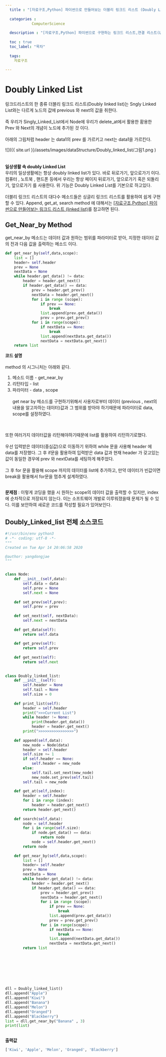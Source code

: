 ```yaml
---
  title : "[자료구조,Python] 파이썬으로 만들어보는 더블리 링크드 리스트 (Doubly Linked List), 연결 리스트"
    
  categories : 
            ComputerScience
            
  description : "[자료구조,Python] 파이썬으로 구현하는 링크드 리스트,연결 리스트(Linked List) 자료구조"
        
  toc : true
  toc_label: "목차"
        
  tags:
    자료구조
            
--- 
```


#  Doubly Linked List
링크드리스트의 한 종류 더블리 링크드 리스트(Doubly linked list)는 Sngly Linked List와는 다르게 노드의 값에 previous 와 next의 값을 취한다. 
<br/>
<br/>
즉 우리가 Singly_Linked_List에서 Node에 우리가 delete_at에서 활용한 홤용한 Prev 와 Next의 개념이 노드에 추가된 것 이다. 
<br/>
<br/>
아래의 그림처럼 header 는  data1의 prev 를 가르키고 next는 data1을 가르킨다. 

![]({{ site.url }}/assets/images/dataStructure/Doubly_linked_list/그림1.png    )
<br/>
<br/>
<br/>
**일상생활 속 doubly Linked List**<br/>
우리의 일상생활에는 항상 doubly linked list가 있다. 바로 뒤로가기, 앞으로가기 이다. 컴퓨터 , 노트북 , 핸드폰 등에서 우리는 항상 페이지 뒤로가기, 앞으로가기 혹은 되돌리기, 앞으로가기 를 사용한다. 위 기능은 Doubly Linked List를 기본으로 하고있다. 
<br/>
<br/>
더블리 링크드 리스트의 대다수 메소드들은 싱글리 링크드 리스트를 활용하여 쉽게 구현할 수 있다.
Append, get_at, search method 에 대해서는 [[자료구조,Python] 파이썬으로 만들어보는 링크드 리스트 (linked list)](https://yangdongjae.github.io/자료구조/Linked_list/)를 참고하면 된다.

## Get_Near_by Method

get_near_by 메소드는 데이터 값과 원하는 범위를 파라미터로 받아, 지정한 데이터 값의 전과 다음 값을 출력하는 메소드 이다.

```python
def get_near_by(self,data,scope):
    list = [] 
    header= self.header
    prev = None
    nextData = None
    while header.get_data() != data:
        header = header.get_next()
        if header.get_data() == data:
            prev = header.get_prev()
            nextData = header.get_next()
            for i in range (scope):
                if prev == None:
                    break
                list.append(prev.get_data())
                prev = prev.get_prev()
            for i in range(scope):
                if nextData == None:
                    break
                list.append(nextData.get_data())
                nextData = nextData.get_next()
    return list
```
**코드 설명**
<br/>
<br/>
method 의 시그니처는  아래와 같다.
1. 메소드 이름 - get_near_by
2. 리턴타입 - list
3. 파라미터 - data , scope 
<br/><br/>
get near by 메소드를 구현하기위해서 사용자로부터 데이터 (previous , next의 내용을 알고자하는 데이터)값과 그 범위를 받아야 하기때문에 파라미터로 data, scope를 설정하였다.
<br/>
<br/>
또한 여러가지 데이터값을 리턴해야하기때문에 list를 활용하여 리턴하기로했다.
<br/>
<br/>
우선 입력받은 데이터(중심값)으로 이동하기 위하여 while 문을 사용해 header 에 data를 저장했다.
그 후 if문을 활용하여 입력받은 data 값과 현재 header 가 갖고있는 값이 동일한 경우에 prev 와 nextData를 세팅하게 해주었다.
<br/>
<br/>
그 후 for 문을 활용해 scope 까지의 데이터를 list에 추가하고, 만약 데이터가 빈값이면 break을 활용해서 for문을 멈추게 설계하였다.

<br/>
<br/>

**문제점** : 이렇게 코딩을 했을 시 원하는 scope의 데이터 값을 출력할 수 있지만, index에 순차적으로 저장되지 않는다. 이는 소프트웨어 개발로 이루워졌을때 문제가 될 수 있다. 이를 보안하여 새로운 코드를 작성할 필요가 있어보인다.

## Doubly_Linked_list 전체 소스코드
```python
#!/usr/bin/env python3
# -*- coding: utf-8 -*-
"""
Created on Tue Apr 14 20:06:58 2020

@author: yangdongjae
"""


class Node:
    def __init__(self,data):
        self.data = data
        self.prev = None
        self.next = None
    
    def set_prev(self,prev):
        self.prev = prev
        
    def set_next(self, nextData):
        self.next = nextData
        
    def get_data(self):
        return self.data
    
    def get_prev(self):
        return self.prev
    
    def get_next(self):
        return self.next
        
        
class Doubly_linked_list:
    def __init__(self):
        self.header = None
        self.tail = None
        self.size = 0
        
    def print_list(self):
        header = self.header
        print(">>>Current List")
        while header != None:
            print(header.get_data())
            header = header.get_next()
        print(">>>>>>>>>>>>>>>>")
        
    def append(self,data):
        new_node = Node(data)
        header = self.header
        self.size += 1
        if self.header == None:
            self.header = new_node
        else:
            self.tail.set_next(new_node)
            new_node.set_prev(self.tail)
        self.tail = new_node
         
    def get_at(self,index):
        header = self.header
        for i in range (index):
            header = header.get_next()
        return header.get_next()
    
    def search(self,data):
        node = self.header
        for i in range(self.size):
            if node.get_data() == data:
                return node
            node = self.header.get_next()
        return node
    
    def get_near_by(self,data,scope):
        list = [] 
        header= self.header
        prev = None
        nextData = None
        while header.get_data() != data:
            header = header.get_next()
            if header.get_data() == data:
                prev = header.get_prev()
                nextData = header.get_next()
                for i in range (scope):
                    if prev == None:
                        break
                    list.append(prev.get_data())
                    prev = prev.get_prev()
                for i in range(scope):
                    if nextData == None:
                        break
                    list.append(nextData.get_data())
                    nextData = nextData.get_next()
        return list

                
    

            
            
        

dll = Doubly_linked_list()
dll.append("Apple")
dll.append("Kiwi")
dll.append("Banana") 
dll.append("Melon")
dll.append("Oranged")
dll.append("Blackberry")   
list = dll.get_near_by("Banana" , 3)
print(list)
   
```
**출력값**
```python
['Kiwi', 'Apple', 'Melon', 'Oranged', 'Blackberry']
```




